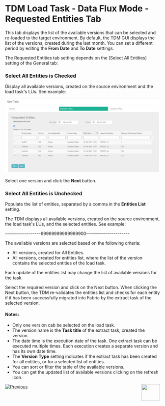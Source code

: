 # TDM Load Task - Data Flux Mode - Requested Entities Tab

This tab displays the list of the available versions that can be selected and re-loaded to the target environment. By default, the TDM GUI displays the list of the versions, created during the last month. You can set a different period by editing the **From Date** and **To Date** settings.

The Requested Entities tab setting depends on the [Select All Entities] setting of the General tab:

### Select All Entities is Checked

Display all available versions, created on the source environment and the load task's LUs. See example:

![requested entities- All entities](images/load_task_requested_entities_dataflux.png)

Select one version and click the **Next** button.

### Select All Entities is Unchecked

Populate the list of entities, separated by a comma in the **Entities List** setting.

The TDM displays all available versions, created on the source environment, the load task's LUs, and the selected entities. See example:

------------------99999999999999900----------------------



The available versions are selected based on the following criteria:

- All versions, created for All Entities.
- All versions, created for entities list, where the list of the version contains the selected entities of the load task.

Each update of the entities list may change the list of available versions for the task. 

Select the required version and click on the Next button. When clicking the Next button, the TDM re-validates the entities list and checks for each entity if it has been successfully migrated into Fabric by the extract task of the selected version. 

#### Notes:

- Only one version cab be selected on the load task.
- The version name is the **Task title** of the extract task, created the version.
- The date time is the execution date of the task. One extract task can be executed multiple times. Each execution creates a separate version and has its own date time.
- The  **Version Type** setting indicates if the extract task has been created for all entities, or for a selected list of entities.
- You can sort or filter the table of the available versions.
- You can get the updated list of available versions clicking on the refresh icon.





 [![Previous](/articles/images/Previous.png)](20_load_task_dataflux_mode.md)[<img align="right" width="60" height="54" src="/articles/images/Next.png">](22_task_execution_timing_tab.md)


